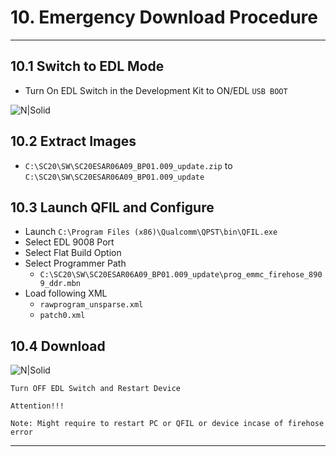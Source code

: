 # 10. Emergency Download Procedure

------------

## 10.1 Switch to EDL Mode

   - Turn On EDL Switch in the Development Kit to ON/EDL `USB BOOT`

![N|Solid](../pics/SC20/sc20-edl-hw-cfg.jpg)

## 10.2 Extract Images
   - `C:\SC20\SW\SC20ESAR06A09_BP01.009_update.zip` to `C:\SC20\SW\SC20ESAR06A09_BP01.009_update`

## 10.3 Launch QFIL and Configure
   - Launch `C:\Program Files (x86)\Qualcomm\QPST\bin\QFIL.exe`
   - Select EDL 9008 Port
   - Select Flat Build Option
   - Select Programmer Path
      - `C:\SC20\SW\SC20ESAR06A09_BP01.009_update\prog_emmc_firehose_8909_ddr.mbn`
   - Load following XML
      - `rawprogram_unsparse.xml`
      - `patch0.xml`

## 10.4 Download

![N|Solid](../pics/SC20/sc20-edl-flashing-proc.jpg)

`Turn OFF EDL Switch and Restart Device`


`Attention!!!`
```warning
Note: Might require to restart PC or QFIL or device incase of firehose error
```

------------